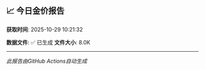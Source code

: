 ## 📈 今日金价报告

**获取时间**: 2025-10-29 10:21:32

**数据文件**: ✅ 已生成
**文件大小**: 8.0K

---
*此报告由GitHub Actions自动生成*
